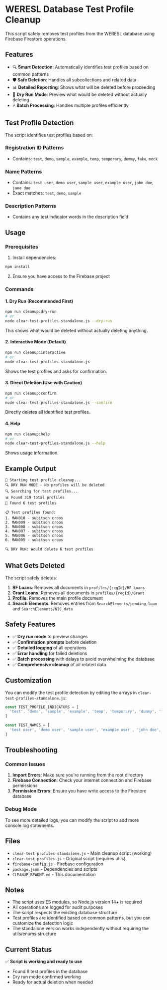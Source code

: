 # WERESL Database Test Profile Cleanup

This script safely removes test profiles from the WERESL database using Firebase Firestore operations.

## Features

- 🔍 **Smart Detection**: Automatically identifies test profiles based on common patterns
- 🛡️ **Safe Deletion**: Handles all subcollections and related data
- 📊 **Detailed Reporting**: Shows what will be deleted before proceeding
- 🔄 **Dry Run Mode**: Preview what would be deleted without actually deleting
- ⚡ **Batch Processing**: Handles multiple profiles efficiently

## Test Profile Detection

The script identifies test profiles based on:

### Registration ID Patterns
- Contains: `test`, `demo`, `sample`, `example`, `temp`, `temporary`, `dummy`, `fake`, `mock`

### Name Patterns
- Contains: `test user`, `demo user`, `sample user`, `example user`, `john doe`, `jane doe`
- Exact matches: `test`, `demo`, `sample`

### Description Patterns
- Contains any test indicator words in the description field

## Usage

### Prerequisites

1. Install dependencies:
```bash
npm install
```

2. Ensure you have access to the Firebase project

### Commands

#### 1. Dry Run (Recommended First)
```bash
npm run cleanup:dry-run
# or
node clear-test-profiles-standalone.js --dry-run
```

This shows what would be deleted without actually deleting anything.

#### 2. Interactive Mode (Default)
```bash
npm run cleanup:interactive
# or
node clear-test-profiles-standalone.js
```

Shows the test profiles and asks for confirmation.

#### 3. Direct Deletion (Use with Caution)
```bash
npm run cleanup:confirm
# or
node clear-test-profiles-standalone.js --confirm
```

Directly deletes all identified test profiles.

#### 4. Help
```bash
npm run cleanup:help
# or
node clear-test-profiles-standalone.js --help
```

Shows usage information.

## Example Output

```
🧹 Starting test profile cleanup...
🔍 DRY RUN MODE - No profiles will be deleted
🔍 Searching for test profiles...
📊 Found 319 total profiles
🧪 Found 6 test profiles

📋 Test profiles found:
1. MAN010 - subitson croos
2. MAN009 - subitson croos
3. MAN008 - subitson croos
4. MAN007 - subitson croos
5. MAN006 - subitson croos
6. MAN005 - subitson croos

🔍 DRY RUN: Would delete 6 test profiles
```

## What Gets Deleted

The script safely deletes:

1. **RF Loans**: Removes all documents in `profiles/{regId}/RF_Loans`
2. **Grant Loans**: Removes all documents in `profiles/{regId}/Grant`
3. **Profile**: Removes the main profile document
4. **Search Elements**: Removes entries from `SearchElements/pending-loan` and `SearchElements/NIC_data`

## Safety Features

- ✅ **Dry run mode** to preview changes
- ✅ **Confirmation prompts** before deletion
- ✅ **Detailed logging** of all operations
- ✅ **Error handling** for failed deletions
- ✅ **Batch processing** with delays to avoid overwhelming the database
- ✅ **Comprehensive cleanup** of all related data

## Customization

You can modify the test profile detection by editing the arrays in `clear-test-profiles-standalone.js`:

```javascript
const TEST_PROFILE_INDICATORS = [
  'test', 'demo', 'sample', 'example', 'temp', 'temporary', 'dummy', 'fake', 'mock'
]

const TEST_NAMES = [
  'test user', 'demo user', 'sample user', 'example user', 'john doe', 'jane doe'
]
```

## Troubleshooting

### Common Issues

1. **Import Errors**: Make sure you're running from the root directory
2. **Firebase Connection**: Check your internet connection and Firebase permissions
3. **Permission Errors**: Ensure you have write access to the Firestore database

### Debug Mode

To see more detailed logs, you can modify the script to add more console.log statements.

## Files

- `clear-test-profiles-standalone.js` - Main cleanup script (working)
- `clear-test-profiles.js` - Original script (requires utils)
- `firebase-config.js` - Firebase configuration
- `package.json` - Dependencies and scripts
- `CLEANUP_README.md` - This documentation

## Notes

- The script uses ES modules, so Node.js version 14+ is required
- All operations are logged for audit purposes
- The script respects the existing database structure
- Test profiles are identified based on common patterns, but you can customize the detection logic
- The standalone version works independently without requiring the utils/enums structure

## Current Status

✅ **Script is working and ready to use**
- Found 6 test profiles in the database
- Dry run mode confirmed working
- Ready for actual deletion when needed 